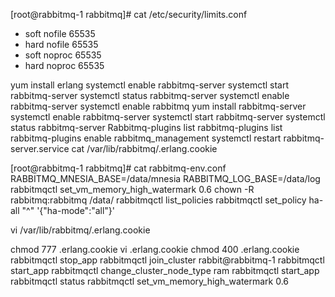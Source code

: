 [root@rabbitmq-1 rabbitmq]# cat /etc/security/limits.conf
*   soft    nofile         65535
*   hard    nofile         65535
*   soft    noproc         65535
*   hard    noproc         65535

yum install erlang
systemctl enable rabbitmq-server
systemctl start rabbitmq-server
systemctl status rabbitmq-server
systemctl enable rabbitmq-server
systemctl enable rabbitmq
yum install rabbitmq-server
systemctl enable rabbitmq-server
systemctl start rabbitmq-server
systemctl status rabbitmq-server
Rabbitmq-plugins list
rabbitmq-plugins list
rabbitmq-plugins enable rabbitmq_management
systemctl restart rabbitmq-server.service
cat /var/lib/rabbitmq/.erlang.cookie

[root@rabbitmq-1 rabbitmq]# cat rabbitmq-env.conf 
RABBITMQ_MNESIA_BASE=/data/mnesia
RABBITMQ_LOG_BASE=/data/log
rabbitmqctl  set_vm_memory_high_watermark 0.6
chown -R rabbitmq:rabbitmq  /data/
rabbitmqctl list_policies
rabbitmqctl set_policy ha-all "^" '{"ha-mode":"all"}'


vi /var/lib/rabbitmq/.erlang.cookie

chmod  777 .erlang.cookie 
vi .erlang.cookie 
chmod 400 .erlang.cookie 
rabbitmqctl stop_app
rabbitmqctl join_cluster rabbit@rabbitmq-1
rabbitmqctl start_app
rabbitmqctl change_cluster_node_type ram
rabbitmqctl start_app
rabbitmqctl  status 
rabbitmqctl  set_vm_memory_high_watermark 0.6
